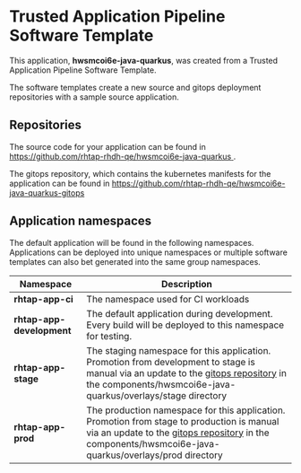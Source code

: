 # Trusted Application Pipeline Software Template

This application, **hwsmcoi6e-java-quarkus**, was created from a Trusted Application Pipeline Software Template.

The software templates create a new source and gitops deployment repositories with a sample source application. 

## Repositories

The source code for your application can be found in [https://github.com/rhtap-rhdh-qe/hwsmcoi6e-java-quarkus ](https://github.com/rhtap-rhdh-qe/hwsmcoi6e-java-quarkus ).
 
The gitops repository, which contains the kubernetes manifests for the application can be found in 
[https://github.com/rhtap-rhdh-qe/hwsmcoi6e-java-quarkus-gitops ](https://github.com/rhtap-rhdh-qe/hwsmcoi6e-java-quarkus-gitops ) 

## Application namespaces 

The default application will be found in the following namespaces. Applications can be deployed into unique namespaces or multiple software templates can also bet generated into the same group namespaces.  

|  Namespace   |  Description   |  
| -------- | -------- |
| **rhtap-app-ci** | The namespace used for CI workloads |
| **rhtap-app-development** | The default application during development. Every build will be deployed to this namespace for testing. |
| **rhtap-app-stage** | The staging namespace for this application. Promotion from development to stage is manual via an update to the [gitops repository](https://github.com/rhtap-rhdh-qe/hwsmcoi6e-java-quarkus-gitops ) in the components/hwsmcoi6e-java-quarkus/overlays/stage directory |
| **rhtap-app-prod** | The production namespace for this application. Promotion from stage to production is manual via an update to the [gitops repository](https://github.com/rhtap-rhdh-qe/hwsmcoi6e-java-quarkus-gitops ) in the components/hwsmcoi6e-java-quarkus/overlays/prod directory |